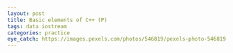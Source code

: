 ```yaml
---
layout: post
title: Basic elements of C++ (P)
tags: data iostream 
categories: practice
eye_catch: https://images.pexels.com/photos/546819/pexels-photo-546819.jpeg
---
```


<!--more-->